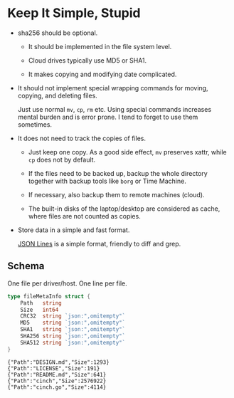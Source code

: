 # Keep It Simple, Stupid

- sha256 should be optional.

    * It should be implemented in the file system level.

    * Cloud drives typically use MD5 or SHA1.

    * It makes copying and modifying date complicated.

- It should not implement special wrapping commands for moving, copying, and deleting files.

    Just use normal `mv`, `cp`, `rm` etc. Using special commands increases mental burden and is error prone. I tend to forget to use them sometimes.

- It does not need to track the copies of files.

    * Just keep one copy. As a good side effect, `mv` preserves xattr, while `cp` does not by default.
    
    * If the files need to be backed up, backup the whole directory together with backup tools like `borg` or Time Machine.

    * If necessary, also backup them to remote machines (cloud).

    * The built-in disks of the laptop/desktop are considered as cache, where files are not counted as copies.

- Store data in a simple and fast format.

    [JSON Lines][jsonl] is a simple format, friendly to diff and grep.

[jsonl]: https://jsonlines.org/

## Schema

One file per driver/host.
One line per file.

```go
type fileMetaInfo struct {
	Path   string
	Size   int64
	CRC32  string `json:",omitempty"`
	MD5    string `json:",omitempty"`
	SHA1   string `json:",omitempty"`
	SHA256 string `json:",omitempty"`
	SHA512 string `json:",omitempty"`
}
```

```jsonl
{"Path":"DESIGN.md","Size":1293}
{"Path":"LICENSE","Size":191}
{"Path":"README.md","Size":641}
{"Path":"cinch","Size":2576922}
{"Path":"cinch.go","Size":4114}
```
